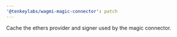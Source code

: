 ```yaml
---
'@tenkeylabs/wagmi-magic-connector': patch
---
```


Cache the ethers provider and signer used by the magic connector.
